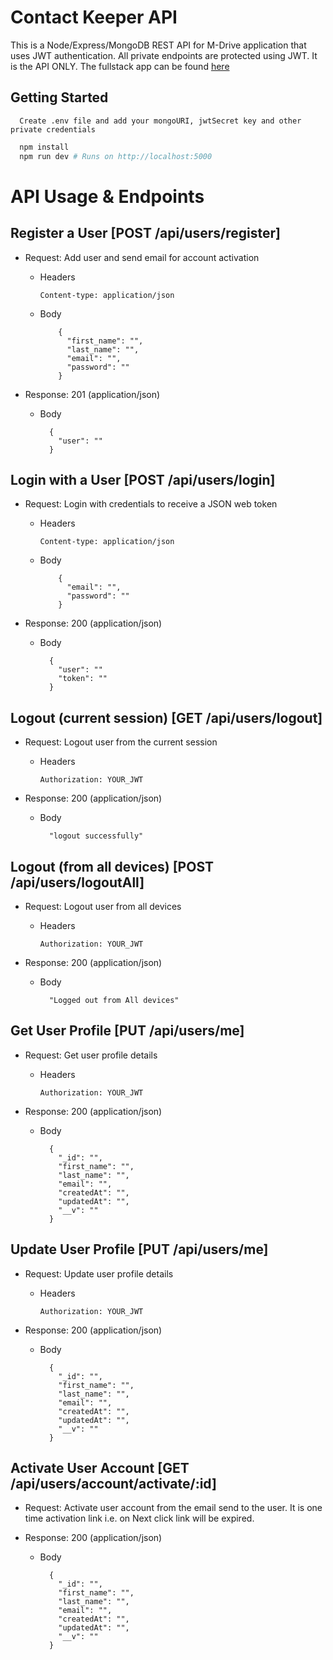 # Contact Keeper API

This is a Node/Express/MongoDB REST API for M-Drive application that uses JWT authentication. All private endpoints are protected using JWT. It is the API ONLY. The fullstack app can be found [here](https://github.com/nawazibrat/M-Drive)

## Getting Started

```
  Create .env file and add your mongoURI, jwtSecret key and other private credentials
```

```bash
  npm install
  npm run dev # Runs on http://localhost:5000
```

# API Usage & Endpoints

## Register a User [POST /api/users/register]

- Request: Add user and send email for account activation

  - Headers

        Content-type: application/json

  - Body

            {
              "first_name": "",
              "last_name": "",
              "email": "",
              "password": ""
            }

- Response: 201 (application/json)

  - Body

          {
            "user": ""
          }

## Login with a User [POST /api/users/login]

- Request: Login with credentials to receive a JSON web token

  - Headers

        Content-type: application/json

  - Body

            {
              "email": "",
              "password": ""
            }

- Response: 200 (application/json)

  - Body

          {
            "user": ""
            "token": ""
          }

## Logout (current session) [GET /api/users/logout]

- Request: Logout user from the current session

  - Headers

        Authorization: YOUR_JWT

* Response: 200 (application/json)

  - Body

          "logout successfully"

## Logout (from all devices) [POST /api/users/logoutAll]

- Request: Logout user from all devices

  - Headers

        Authorization: YOUR_JWT

- Response: 200 (application/json)

  - Body

          "Logged out from All devices"

## Get User Profile [PUT /api/users/me]

- Request: Get user profile details

  - Headers

        Authorization: YOUR_JWT

- Response: 200 (application/json)

  - Body

          {
            "_id": "",
            "first_name": "",
            "last_name": "",
            "email": "",
            "createdAt": "",
            "updatedAt": "",
            "__v": ""
          }

## Update User Profile [PUT /api/users/me]

- Request: Update user profile details

  - Headers

        Authorization: YOUR_JWT

* Response: 200 (application/json)

  - Body

          {
            "_id": "",
            "first_name": "",
            "last_name": "",
            "email": "",
            "createdAt": "",
            "updatedAt": "",
            "__v": ""
          }

## Activate User Account [GET /api/users/account/activate/:id]

- Request: Activate user account from the email send to the user.
  It is one time activation link i.e. on Next click link
  will be expired.

* Response: 200 (application/json)

  - Body

          {
            "_id": "",
            "first_name": "",
            "last_name": "",
            "email": "",
            "createdAt": "",
            "updatedAt": "",
            "__v": ""
          }
